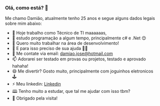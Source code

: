 ### Olá, como está? 👋

Me chamo Damião, atualmente tenho 25 anos e segue alguns dados legais sobre mim abaixo:

- 🔭 Hoje trabalho como Técnico de TI maaaaaas,
- 🌱 estudo programação a algum tempo, principalmente c# e .Net 😊
- 👯 Quero muito trabalhar na área de desenvolvimento!
- 🤔 E para isso preciso de sua ajuda 🙋‍♂️
- 💬 Me contate via email: damiao.jose@hotmail.com
- 📫 Adorarei ser testado em provas ou projetos, testado e aprovado hahaha!
- 😄 Me divertir? Gosto muito, principalmente com joguinhos eletronicos 🕹️
- ⚡ Meu linkedin: <a href="https://www.linkedin.com/in/jos%C3%A9-dami%C3%A3o-44a450164/">Linkedin</a>
- 🕮 Tenho muito a estudar, que tal me ajudar com isso tbm?
- 👋 Obrigado pela visita!
